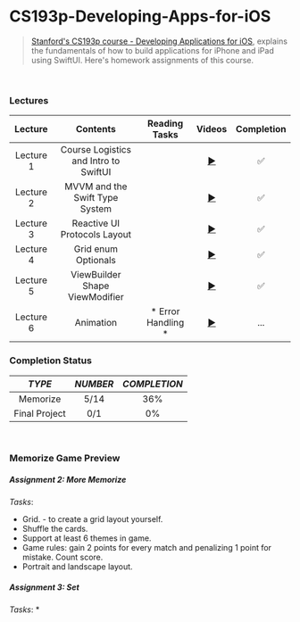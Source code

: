 # CS193p-Developing-Apps-for-iOS
 
> [Stanford's CS193p course - Developing Applications for iOS](https://cs193p.sites.stanford.edu/), explains the fundamentals of how to build applications for iPhone and iPad using SwiftUI. Here's homework assignments of this course.
<br>

### Lectures
| Lecture | Contents | Reading Tasks  | Videos | Completion |
| :-: | :-: | :-: | :-: | :-: |
| Lecture 1 | Course Logistics and Intro to SwiftUI | | [▶️](https://youtu.be/jbtqIBpUG7g) | ✅ |
| Lecture 2 | MVVM and the Swift Type System | | [▶️](https://youtu.be/4GjXq2Sr55Q) | ✅ |
| Lecture 3 | Reactive UI Protocols Layout | | [▶️](https://www.youtube.com/watch?v=SIYdYpPXil4&list=PLpGHT1n4-mAtTj9oywMWoBx0dCGd51_yG&index=3) | ✅ |
| Lecture 4 | Grid enum Optionals | | [▶️](https://www.youtube.com/watch?v=eHEeWzFP6O4&list=PLpGHT1n4-mAtTj9oywMWoBx0dCGd51_yG&index=4) | ✅ |
| Lecture 5 | ViewBuilder Shape ViewModifier | | [▶️](https://www.youtube.com/watch?v=oDKDGCRdSHc) | ✅ |
| Lecture 6 | Animation | * Error Handling<br> *  | [▶️](https://www.youtube.com/watch?v=3krC2c56ceQ) | ... |

### Completion Status
| _TYPE_ | _NUMBER_ | _COMPLETION_ |
| :-: | :-: | :-: |
| Memorize | 5/14 | 36% |
| Final Project | 0/1 | 0% |
<br>

### Memorize Game Preview

##### Assignment 2:  More Memorize 
_Tasks_:
* Grid. - to create a grid layout yourself.
* Shuffle the cards.
* Support at least 6 themes in game.
* Game rules: gain 2 points for every match and penalizing 1 point for mistake. Count score.
* Portrait and landscape layout.


##### Assignment 3: Set
_Tasks_:
* 
